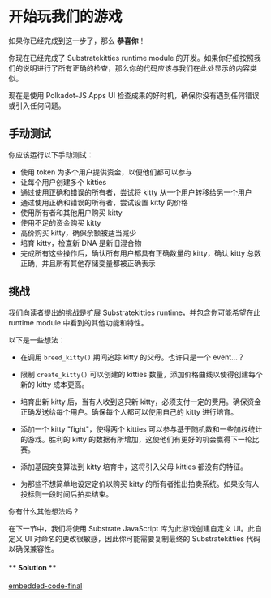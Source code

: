 # 开始玩我们的游戏

如果你已经完成到这一步了，那么 **恭喜你**！

你现在已经完成了 Substratekitties runtime module 的开发。如果你仔细按照我们的说明进行了所有正确的检查，那么你的代码应该与我们在此处显示的内容类似。

现在是使用 Polkadot-JS Apps UI 检查成果的好时机，确保你没有遇到任何错误或引入任何问题。

## 手动测试

你应该运行以下手动测试：

- 使用 token 为多个用户提供资金，以便他们都可以参与
- 让每个用户创建多个 kitties
- 通过使用正确和错误的所有者，尝试将 kitty 从一个用户转移给另一个用户
- 通过使用正确和错误的所有者，尝试设置 kitty 的价格
- 使用所有者和其他用户购买 kitty
- 使用不足的资金购买 kitty
- 高价购买 kitty，确保余额被适当减少
- 培育 kitty，检查新 DNA 是新旧混合物
- 完成所有这些操作后，确认所有用户都具有正确数量的 kitty，确认 kitty 总数正确，并且所有其他存储变量都被正确表示

## 挑战

我们向读者提出的挑战是扩展 Substratekitties runtime，并包含你可能希望在此 runtime module 中看到的其他功能和特性。

以下是一些想法：

- 在调用 `breed_kitty()` 期间追踪 kitty 的父母。也许只是一个 event...？

- 限制 `create_kitty()` 可以创建的 kitties 数量，添加价格曲线以使得创建每个新的 kitty 成本更高。

- 培育出新 kitty 后，当有人收到这只新 kitty，必须支付一定的费用。确保资金正确发送给每个用户。确保每个人都可以使用自己的 kitty 进行培育。

- 添加一个 kitty "fight"，使得两个 kitties 可以参与基于随机数和一些加权统计的游戏。胜利的 kitty 的数据有所增加，这使他们有更好的机会赢得下一轮比赛。

- 添加基因突变算法到 kitty 培育中，这将引入父母 kitties 都没有的特征。

- 为那些不想简单地设定定价以购买 kitty 的所有者推出拍卖系统。如果没有人投标则一段时间后拍卖结束。

你有什么其他想法吗？

在下一节中，我们将使用 Substrate JavaScript 库为此游戏创建自定义 UI。此自定义 UI 对命名的更改很敏感，因此你可能需要复制最终的 Substratekitties 代码以确保兼容性。

<!-- tabs:start -->

#### ** Solution **

[embedded-code-final](../../3/assets/3.5-finished-code.rs ':include :type=code embed-final')

<!-- tabs:end -->
